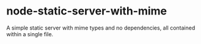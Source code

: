 node-static-server-with-mime
============================

A simple static server with mime types and no dependencies, all contained within a single file.